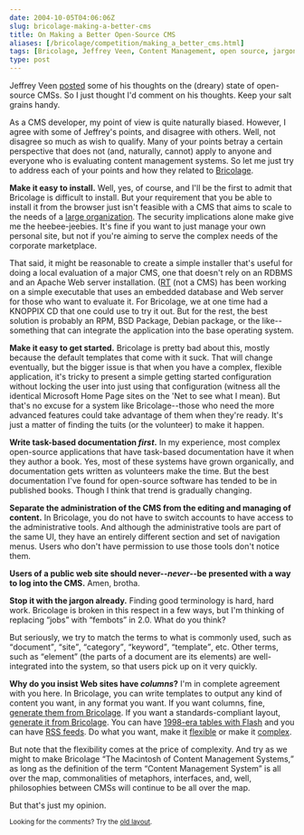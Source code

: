 ```yaml
--- 
date: 2004-10-05T04:06:06Z
slug: bricolage-making-a-better-cms
title: On Making a Better Open-Source CMS
aliases: [/bricolage/competition/making_a_better_cms.html]
tags: [Bricolage, Jeffrey Veen, Content Management, open source, jargon, XHTML, CSS, RSS]
type: post
---
```


<p>Jeffrey Veen <a href="http://www.veen.com/jeff/archives/000622.html" title="Making a Better Open Source CMS">posted</a> some of his thoughts on the (dreary) state of open-source CMSs. So I just thought I'd comment on his thoughts. Keep your salt grains handy.</p>

<p>As a CMS developer, my point of view is quite naturally biased. However, I agree with some of Jeffrey's points, and disagree with others. Well, not disagree so much as wish to qualify. Many of your points betray a certain perspective that does not (and, naturally, cannot) apply to anyone and everyone who is evaluating content management systems. So let me just try to address each of your points and how they related to <a href="http://www.bricolage.cc/" title="Visit the Bricolage CMS Website">Bricolage</a>.</p>

<p><strong>Make it easy to install.</strong> Well, yes, of course, and I'll be the first to admit that Bricolage is difficult to install. But your requirement that you be able to install it from the browser just isn't feasible with a CMS that aims to scale to the needs of a <a href="http://www.who.int/" title="The World Health Organization uses Bricolage">large organization</a>. The security implications alone make give me the heebee-jeebies. It's fine if you want to just manage your own personal site, but not if you're aiming to serve the complex needs of the corporate marketplace.</p>

<p>That said, it might be reasonable to create a simple installer that's useful for doing a local evaluation of a major CMS, one that doesn't rely on an RDBMS and an Apache Web server installation. (<a href="http://www.bestpractical.com/rt/" title="Request Tracker">RT</a> (not a CMS) has been working on a simple executable that uses an embedded database and Web server for those who want to evaluate it. For Bricolage, we at one time had a KNOPPIX CD that one could use to try it out. But for the rest, the best solution is probably an RPM, BSD Package, Debian package, or the like--something that can integrate the application into the base operating system.</p>

<p><strong>Make it easy to get started.</strong> Bricolage is pretty bad about this, mostly because the default templates that come with it suck. That will change eventually, but the bigger issue is that when you have a complex, flexible application, it's tricky to present a simple getting started configuration without locking the user into just using that configuration (witness all the identical Microsoft Home Page sites on the 'Net to see what I mean). But that's no excuse for a system like Bricolage--those who need the more advanced features could take advantage of them when they're ready. It's just a matter of finding the tuits (or the volunteer) to make it happen.</p>

<p><strong>Write task-based documentation <em>first</em>.</strong> In my experience, most complex open-source applications that have task-based documentation have it when they author a book. Yes, most of these systems have grown organically, and documentation gets written as volunteers make the time. But the best documentation I've found for open-source software has tended to be in published books. Though I think that trend is gradually changing.</p>

<p><strong>Separate the administration of the CMS from the editing and managing of content.</strong> In Bricolage, you do not have to switch accounts to have access to the administrative tools. And although the administrative tools are part of the same UI, they have an entirely different section and set of navigation menus. Users who don't have permission to use those tools don't notice them.</p>

<p><strong>Users of a public web site should never--<em>never</em>--be presented with a way to log into the CMS.</strong> Amen, brotha.</p>

<p><strong>Stop it with the jargon already.</strong> Finding good terminology is hard, hard work. Bricolage is broken in this respect in a few ways, but I'm thinking of replacing <q>jobs</q> with <q>fembots</q> in 2.0. What do you think?</p>

<p>But seriously, we try to match the terms to what is commonly used, such as <q>document</q>, <q>site</q>, <q>category</q>, <q>keyword</q>, <q>template</q>, etc. Other terms, such as <q>element</q> (the parts of a document are its elements) are well-integrated into the system, so that users pick up on it very quickly.</p>

<p><strong>Why do you insist Web sites have <em>columns</em>?</strong> I'm in complete agreement with you here. In Bricolage, you can write templates to output any kind of content you want, in any format you want. If you want columns, fine, <a href="http://www.who.int/" title="The WHO generates a three-column layout with Bricolage">generate them from Bricolage</a>. If you want a standards-compliant layout, <a href="http://www.bricolage.cc/" title="Bricolage.cc is valid XHTML 1.1 generated by Bricolage">generate it from Bricolage</a>. You can have <a href="http://et.yahoo.com/" title="ETonline uses Bricolage">1998-era tables with Flash</a> and you can have <a href="http://www.rfa.org/english/rss.xml" title="Radio Free Asia generates RSS Feeds in Bricolage">RSS feeds</a>. Do what you want, make it <a href="http://www.rfa.org/" title="RFA outputs XHTML and CSS from Bricolage">flexible</a> or make it <a href="http://www.plsweb.com/" title="Performance Learning Systems uses Bricolage">complex</a>.</p>

<p>But note that the flexibility comes at the price of complexity. And try as we might to make Bricolage <q>The Macintosh of Content Management Systems,</q> as long as the definition of the term <q>Content Management System</q> is all over the map, commonalities of metaphors, interfaces, and, well, philosophies between CMSs will continue to be all over the map.</p>

<p>But that's just my opinion.</p>

<p class="past"><small>Looking for the comments? Try the <a rel="nofollow" href="//past.justatheory.com/bricolage/competition/making_a_better_cms.html">old layout</a>.</small></p>


